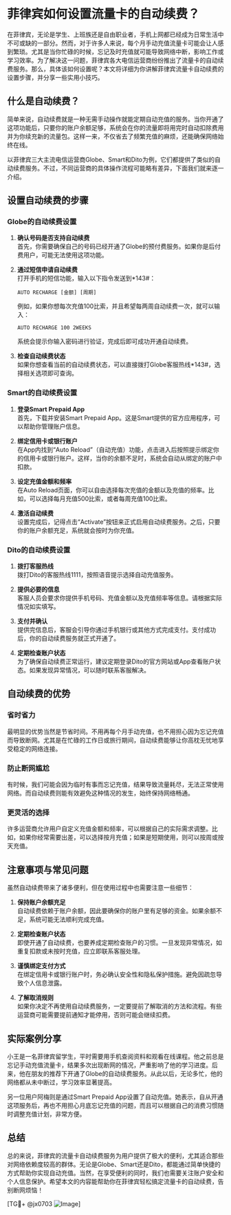# 菲律宾如何设置流量卡的自动续费？

在菲律宾，无论是学生、上班族还是自由职业者，手机上网都已经成为日常生活中不可或缺的一部分。然而，对于许多人来说，每个月手动充值流量卡可能会让人感到繁琐。尤其是当你忙碌的时候，忘记及时充值就可能导致网络中断，影响工作或学习效率。为了解决这一问题，菲律宾各大电信运营商纷纷推出了流量卡的自动续费服务。那么，具体该如何设置呢？本文将详细为你讲解菲律宾流量卡自动续费的设置步骤，并分享一些实用小技巧。

## 什么是自动续费？

简单来说，自动续费就是一种无需手动操作就能定期自动充值的服务。当你开通了这项功能后，只要你的账户余额足够，系统会在你的流量即将用完时自动扣除费用并为你续充新的流量包。这样一来，不仅省去了频繁充值的麻烦，还能确保网络始终在线。

以菲律宾三大主流电信运营商Globe、Smart和Dito为例，它们都提供了类似的自动续费服务。不过，不同运营商的具体操作流程可能略有差异，下面我们就来逐一介绍。

## 设置自动续费的步骤

### Globe的自动续费设置

1. **确认号码是否支持自动续费**  
   首先，你需要确保自己的号码已经开通了Globe的预付费服务。如果你是后付费用户，可能无法使用这项功能。

2. **通过短信申请自动续费**  
   打开手机的短信功能，输入以下指令发送到*143#：
   ```
   AUTO RECHARGE [金额] [周期]
   ```
   例如，如果你想每次充值100比索，并且希望每两周自动续费一次，就可以输入：
   ```
   AUTO RECHARGE 100 2WEEKS
   ```
   系统会提示你输入密码进行验证，完成后即可成功开通自动续费。

3. **检查自动续费状态**  
   如果你想查看当前的自动续费状态，可以直接拨打Globe客服热线*143#，选择相关选项即可查询。

### Smart的自动续费设置

1. **登录Smart Prepaid App**  
   首先，下载并安装Smart Prepaid App。这是Smart提供的官方应用程序，可以帮助你管理账户信息。

2. **绑定信用卡或银行账户**  
   在App内找到“Auto Reload”（自动充值）功能，点击进入后按照提示绑定你的信用卡或银行账户。这样，当你的余额不足时，系统会自动从绑定的账户中扣款。

3. **设定充值金额和频率**  
   在Auto Reload页面，你可以自由选择每次充值的金额以及充值的频率。比如，可以选择每月充值500比索，或者每周充值100比索。

4. **激活自动续费**  
   设置完成后，记得点击“Activate”按钮来正式启用自动续费服务。之后，只要你的账户余额充足，系统就会按时为你充值。

### Dito的自动续费设置

1. **拨打客服热线**  
   拨打Dito的客服热线1111，按照语音提示选择自动充值服务。

2. **提供必要的信息**  
   客服人员会要求你提供手机号码、充值金额以及充值频率等信息。请根据实际情况如实填写。

3. **支付并确认**  
   提供完信息后，客服会引导你通过手机银行或其他方式完成支付。支付成功后，你的自动续费服务就正式开通了。

4. **定期检查账户状态**  
   为了确保自动续费正常运行，建议定期登录Dito的官方网站或App查看账户状态。如果发现异常情况，可以随时联系客服解决。

## 自动续费的优势

### 省时省力
最明显的优势当然是节省时间。不用再每个月手动充值，也不用担心因为忘记充值而导致断网。尤其是在忙碌的工作日或旅行期间，自动续费能够让你高枕无忧地享受稳定的网络连接。

### 防止断网尴尬
有时候，我们可能会因为临时有事而忘记充值，结果导致流量耗尽，无法正常使用网络。而自动续费则能有效避免这种情况的发生，始终保持网络畅通。

### 更灵活的选择
许多运营商允许用户自定义充值金额和频率，可以根据自己的实际需求调整。比如，如果你经常需要出差，可以选择按月充值；如果是短期使用，则可以按周或按天充值。

## 注意事项与常见问题

虽然自动续费带来了诸多便利，但在使用过程中也需要注意一些细节：

1. **保持账户余额充足**  
   自动续费依赖于账户余额，因此要确保你的账户里有足够的资金。如果余额不足，系统可能无法顺利完成充值。

2. **定期检查账户状态**  
   即使开通了自动续费，也要养成定期检查账户的习惯。一旦发现异常情况，如重复扣款或未按时充值，应立即联系客服处理。

3. **谨慎绑定支付方式**  
   在绑定信用卡或银行账户时，务必确认安全性和隐私保护措施。避免因疏忽导致个人信息泄露。

4. **了解取消规则**  
   如果你决定不再使用自动续费服务，一定要提前了解取消的方法和流程。有些运营商可能需要提前通知才能停用，否则可能会继续扣费。

## 实际案例分享

小王是一名菲律宾留学生，平时需要用手机查阅资料和观看在线课程。他之前总是忘记手动充值流量卡，结果多次出现断网的情况，严重影响了他的学习进度。后来，他在朋友的推荐下开通了Globe的自动续费服务。从此以后，无论多忙，他的网络都从未中断过，学习效率显著提高。

另一位用户阿梅则是通过Smart Prepaid App设置了自动充值。她表示，自从开通这项服务后，再也不用担心月底忘记充值的问题，而且可以根据自己的消费习惯随时调整充值计划，非常方便。

## 总结

总的来说，菲律宾的流量卡自动续费服务为用户提供了极大的便利，尤其适合那些对网络依赖度较高的群体。无论是Globe、Smart还是Dito，都能通过简单快捷的方式帮助你实现自动充值。当然，在享受便利的同时，我们也需要关注账户安全和个人信息保护。希望本文的内容能帮助你在菲律宾轻松搞定流量卡的自动续费，告别断网烦恼！

[TG💪+ @jx0703 ![Image](https://github.com/user-attachments/assets/dbca1d08-cadb-493c-b0ec-ad6f7a83f270)]